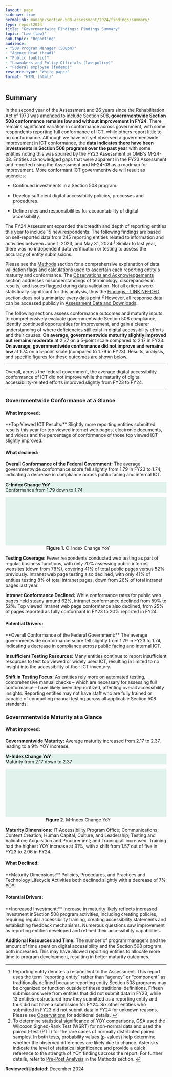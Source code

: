 ```yaml
---
layout: page
sidenav: true
permalink: manage/section-508-assessment/2024/findings/summary/
type: report2024
title: "Governmentwide Findings: Findings Summary"
topic: "Law (law)"
sub-topic: "Reporting"
audience:
- "508 Program Manager (508pm)"
- "Agency Head (head)"
- "Public (public)"
- "Lawmakers and Policy Officials (law-policy)"
- "Federal employee (fedemp)"
resource-type: "White paper"
format: "HTML (html)"
---
```

## Summary
In the second year of the Assessment and 26 years since the Rehabilitation Act of 1973 was amended to include Section 508, **governmentwide Section 508 conformance remains low and without improvement in FY24**. There remains significant variation in conformance across government, with some respondents reporting full conformance of ICT, while others report little to no conformance. Although we have not yet observed a governmentwide improvement in ICT conformance, the **data indicates there have been investments in Section 508 programs over the past year** with some entities noting this was spurred by the FY23 Assessment or OMB's M-24-08. Entities acknowledged gaps that were apparent in the FY23 Assessment and reported using the Assessment and M-24-08 as a roadmap for improvement. More conformant ICT governmentwide will result as agencies:

* Continued investments in a Section 508 program.

* Develop sufficient digital accessibility policies, processes and procedures.

* Define roles and responsibilities for accountability of digital accessibility. 

The FY24 Assessment expanded the breadth and depth of reporting entities this year to include 15 new respondents. The following findings are based on self-reported data from 245 reporting entities related to information and activities between June 1, 2023, and May 31, 2024.<sup><a href="#fn1" id="fr1">1</a></sup> Similar to last year, there was no independent data verification or testing to assess the accuracy of entity submissions.

Please see the [Methods]({{site.baseurl}}/manage/section-508-assessment/2024/appendix-b-methods/) section for a comprehensive explanation of data validation flags and calculations used to ascertain each reporting entity's maturity and conformance. The [Observations and Acknowledgements](https://docs.google.com/document/d/1xmSXSGdFNyH8ogL6s8eiIa-ms-k-OavYxQY9qMDfLIU/edit#heading=h.lttihwjelp9) section addresses misunderstandings of terminology, discrepancies in results, and issues flagged during data validation. Not all criteria were statistically significant for this analysis, thus the [Findings - LINK NEEDED]() section does not summarize every data point.<sup><a href="#fn2" id="fr2">2</a></sup> However, all response data can be accessed publicly in [Assessment Data and Downloads]({{site.baseurl}}/manage/section-508-assessment/2024/assessment-data-downloads/).

The following sections assess conformance outcomes and maturity inputs to comprehensively evaluate governmentwide Section 508 compliance, identify continued opportunities for improvement, and gain a clearer understanding of where deficiencies still exist in digital accessibility efforts and their causes. **On average, governmentwide maturity slightly improved but remains moderate** at 2.37 on a 5-point scale compared to 2.17 in FY23. **On average, governmentwide conformance did not improve and remains low** at 1.74 on a 5-point scale (compared to 1.79 in FY23). Results, analysis, and specific figures for these outcomes are shown below. 

<hr class="breaker-bar-green">
Overall, across the federal government, the average digital accessibility conformance of ICT did not improve while the maturity of digital accessibility-related efforts improved slightly from FY23 to FY24.
<hr class="breaker-bar-green">

### Governmentwide Conformance at a Glance
<h4 id="c-what-improved">What improved:</h4>
**Top Viewed ICT Results:** Slightly more reporting entities submitted results this year for top viewed internet web pages, electronic documents, and videos and the percentage of conformance of those top viewed ICT slightly improved.

<h4 id="c-what-declined">What declined:</h4>
<div class="grid-row">
    <div class="desktop:grid-col-6 tablet:grid-col-6 mobile-lg-12">
      <strong>Overall Conformance of the Federal Government:</strong>
      The average governmentwide conformance score fell slightly from 1.79 in FY23 to 1.74, indicating a decrease in compliance across public facing and internal ICT.
    </div>
    <div class="desktop:grid-col-6 tablet:grid-col-6 mobile-lg-12 padding-left-2">
        <!-- BEGIN CALLOUT -->      
        <div class="callout-box-changes grid-row flex-no-wrap" style="border-bottom-color: #538100;">
          <div class="center-middle">
            <div class="spot-div">
              <div class="spot-text" style="background-size: 70px; background-color:#FFF; background-image: url('https://assets.section508.gov/files/images/icon-checklist-2.png');"></div>
            </div>
          </div>
          <div class="tablet:grid-col center-left text-div" style="background-color:#E0F2EB;">
            <p><strong>C-Index Change YoY</strong><br>
            Conformance from 1.79 down to 1.74</p>
          </div>
          <div class="tablet:grid-col center-middle radius-right-lg arrow-div" style="background-color:#E0F2EB; color:#538100;">
            <svg class="usa-icon" aria-hidden="true" focusable="false" role="img"><use xlink:href="{{site.baseurl}}/assets/img/sprite.svg#arrow_downward"></use></svg>
          </div>
        </div>
        <!-- END CALLOUT -->
        <div class="font-mono-3xs margin-x-auto auto" style="max-width: 90%; text-align: center;"><span id="figure-1"><strong>Figure 1.</strong> C-Index Change YoY</span>
        </div>
    </div>
</div>

**Testing Coverage:** Fewer respondents conducted web testing as part of regular business functions, with only 70% assessing public internet websites (down from 78%), covering 41% of total public pages versus 52% previously. Intranet web page testing also declined, with only 41% of entities testing 8% of total intranet pages, down from 26% of total intranet pages last year.

**Intranet Conformance Declined:** While conformance rates for public web pages held steady around 62%, intranet conformance declined from 59% to 52%. Top viewed intranet web page conformance also declined, from 25% of pages reported as fully conformant in FY23 to 20% reported in FY24.

<h4 id="c-potential-drivers">Potential Drivers:</h4>
**Overall Conformance of the Federal Government:** The average governmentwide conformance score fell slightly from 1.79 in FY23 to 1.74, indicating a decrease in compliance across public facing and internal ICT.

**Insufficient Testing Resources:** Many entities continue to report insufficient resources to test top viewed or widely used ICT, resulting in limited to no insight into the accessibility of their ICT inventory.

**Shift in Testing Focus:** As entities rely more on automated testing, comprehensive manual checks – which are necessary for assessing full conformance – have likely been deprioritized, affecting overall accessibility insights. Reporting entities may not have staff who are fully trained or capable of conducting manual testing across all applicable Section 508 standards.

### Governmentwide Maturity at a Glance
<div class="grid-row">
    <div class="desktop:grid-col-6 tablet:grid-col-6 mobile-lg-12">
      <h4 id="m-what-improved">What improved:</h4>
      <strong>Governmentwide Maturity:</strong> Average maturity increased from 2.17 to 2.37, leading to a 9% YOY increase.
    </div>
    <div class="desktop:grid-col-6 tablet:grid-col-6 mobile-lg-12 padding-left-2">
        <!-- BEGIN CALLOUT -->          
        <div class="callout-box-changes grid-row flex-no-wrap" style="border-bottom-color: #538100;">
          <div class="center-middle">
            <div class="spot-div">
              <div class="spot-text" style="background-size: 70px; background-color:#FFF; background-image: url('https://assets.section508.gov/files/images/icon-timer-2.png');"></div>
            </div>
          </div>
          <div class="tablet:grid-col center-left text-div" style="background-color:#E0F2EB;">
            <p><strong>M-Index Change YoY</strong><br>
            Maturity from 2.17 down to 2.37</p>
          </div>
          <div class="tablet:grid-col center-middle radius-right-lg arrow-div" style="background-color:#E0F2EB; color:#538100;">
            <svg class="usa-icon" aria-hidden="true" focusable="false" role="img"><use xlink:href="{{site.baseurl}}/assets/img/sprite.svg#arrow_downward"></use></svg>
          </div>
        </div>
        <!-- END CALLOUT -->
        <div class="font-mono-3xs margin-x-auto auto" style="max-width: 90%; text-align: center;"><span id="figure-2"><strong>Figure 2.</strong> M-Index Change YoY</span>
        </div>
    </div>
</div>

**Maturity Dimensions:** IT Accessibility Program Office; Communications; Content Creation; Human Capital, Culture, and Leadership; Testing and Validation; Acquisition and Procurement; and Training all increased. Training had the highest YOY increase at 31%, with a shift from 1.57 out of five in FY23 to 2.06 in FY24.

<h4 id="m-what-declined">What Declined:</h4>
**Maturity Dimensions:** Policies, Procedures, and Practices and Technology Lifecycle Activities both declined slightly with a decrease of 7% YOY.

<h4 id="m-potential-drivers">Potential Drivers:</h4>
**Increased Investment:** Increase in maturity likely reflects increased investment inSection 508 program activities, including creating policies, requiring regular accessibility training, creating accessibility statements and establishing feedback mechanisms. Numerous questions saw improvement as reporting entities developed and refined their accessibility capabilities.

**Additional Resources and Time:** The number of program managers and the amount of time spent on digital accessibility and the Section 508 program both increased. This may have allowed reporting entities to allocate more time to program development, resulting in better maturity outcomes.

<hr class="breaker-bar-green">

<div>
    <h2 style="position: absolute; clip: rect(0 0 0 0); visibility: hidden; opacity: 0;" id="footnote-label">Footnotes</h2>
    <ol start="1">
        <li id="fn1">Reporting entity denotes a respondent to the Assessment. This report uses the term “reporting entity” rather than “agency” or “component” as traditionally defined because reporting entity Section 508 programs may be organized or function outside of these traditional definitions. Fifteen submissions were from entities that did not submit data in FY23, while 13 entities restructured how they submitted as a reporting entity and thus did not have a submission for FY24. Six other entities who submitted in FY23 did not submit data in FY24 for unknown reasons. Please see <a href="{{site.baseurl}}/manage/section-508-assessment/2024/observations/">Observations</a> for additional details. <a href="#fr1" aria-label="Back to content">↩</a></li>
        <li id="fn2"> To determine statistical significance of YOY comparisons, GSA used the Wilcoxon Signed-Rank Test (WSRT) for non-normal data and used the paired t-test (PTT) for the rare cases of normally distributed paired samples. In both tests, probability values (p-values) help determine whether the observed differences are likely due to chance. Asterisks indicate the level of statistical significance and provide a quick reference to the strength of YOY findings across the report. For further details, refer to <a href="{{site.baseurl}}/manage/section-508-assessment/2024/appendix-b-methods/#pre-post-analysis">Pre-Post Analysis</a> in the Methods section. <a href="#fr2" aria-label="Back to content">↩</a></li>
    </ol>
</div>

**Reviewed/Updated**: December 2024